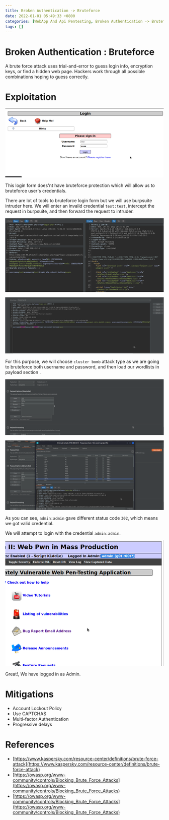 ```yaml
---
title: Broken Authentication -> Bruteforce
date: 2022-01-01 05:49:33 +0800
categories: [WebApp And Api Pentesting, Broken Authentication -> Bruteforce]
tags: []  
---
```


# Broken Authentication : Bruteforce

A brute force attack uses trial-and-error to guess login info, encryption keys, or find a hidden web page. Hackers work through all possible combinations hoping to guess correctly.

# Exploitation

![bsb](https://raw.githubusercontent.com/cyberkhalid/cyberkhalid.github.io/main/assets/img/ipentest/bsb1.png)

This login form does'nt have bruteforce protection which will allow us to bruteforce user's credentials. 

There are lot of tools to bruteforce login form but we will use burpsuite intruder here. We will enter an invalid credential `test:test`, intercept the request in burpsuite, and then forward the request to intruder.

![bsb](https://raw.githubusercontent.com/cyberkhalid/cyberkhalid.github.io/main/assets/img/ipentest/bsb2.png)

![bsb](https://raw.githubusercontent.com/cyberkhalid/cyberkhalid.github.io/main/assets/img/ipentest/bsb3.png)

For this purpose, we will choose `cluster bomb` attack type as we are going to bruteforce both username and password, and then load our wordlists in payload section .

![bsb](https://raw.githubusercontent.com/cyberkhalid/cyberkhalid.github.io/main/assets/img/ipentest/bsb4.png)

![bsb](https://raw.githubusercontent.com/cyberkhalid/cyberkhalid.github.io/main/assets/img/ipentest/bsb5.png)

As you can see, `admin:admin` gave different status code `302`, which means we got valid credential. 

We will attempt to login with the credential `admin:admin`.

![bsb](https://raw.githubusercontent.com/cyberkhalid/cyberkhalid.github.io/main/assets/img/ipentest/bsb6.png)

Great!, We have logged in as Admin.

# Mitigations

- Account Lockout Policy
- Use CAPTCHAS
- Multi-factor Authentication 
- Progressive delays

# References

- [https://www.kaspersky.com/resource-center/definitions/brute-force-attack](https://www.kaspersky.com/resource-center/definitions/brute-force-attack)
- [https://owasp.org/www-community/controls/Blocking_Brute_Force_Attacks](https://owasp.org/www-community/controls/Blocking_Brute_Force_Attacks)
- [https://owasp.org/www-community/controls/Blocking_Brute_Force_Attacks](https://owasp.org/www-community/controls/Blocking_Brute_Force_Attacks)
